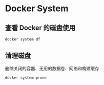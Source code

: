 # Docker System

## 查看 Docker 的磁盘使用

```bash
docker system df
```

## 清理磁盘

删除关闭的容器、无用的数据卷、网络和构建缓存

```bash
docker system prune
```
